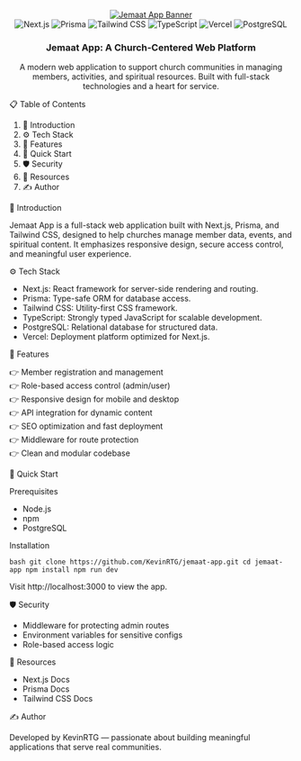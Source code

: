 <div align="center">
  <br />
    <a href="https://github.com/KevinRTG/jemaat-app" target="_blank">
      <img src="https://encrypted-tbn0.gstatic.com/images?q=tbn:ANd9GcSev6WAvha6FJ0E-rZwOdFF34cAthuCbsFenTKifWVpa6maoNbsyiS1Eyoo&s=10" alt="Jemaat App Banner">
    </a>
  <br />

  <div>
    <img src="https://img.shields.io/badge/-Next_JS-black?style=for-the-badge&logo=nextdotjs&logoColor=white" alt="Next.js" />
    <img src="https://img.shields.io/badge/-Prisma-black?style=for-the-badge&logo=prisma&logoColor=white" alt="Prisma" />
    <img src="https://img.shields.io/badge/-Tailwind_CSS-black?style=for-the-badge&logo=tailwindcss&logoColor=white" alt="Tailwind CSS" />
    <img src="https://img.shields.io/badge/-TypeScript-black?style=for-the-badge&logo=typescript&logoColor=white" alt="TypeScript" />
    <img src="https://img.shields.io/badge/-Vercel-black?style=for-the-badge&logo=vercel&logoColor=white" alt="Vercel" />
    <img src="https://img.shields.io/badge/-PostgreSQL-black?style=for-the-badge&logo=postgresql&logoColor=white" alt="PostgreSQL" />
  </div>

  <h3 align="center">Jemaat App: A Church-Centered Web Platform</h3>

  <div align="center">
    A modern web application to support church communities in managing members, activities, and spiritual resources. Built with full-stack technologies and a heart for service.
  </div>
</div>

📋 Table of Contents

1. 🤖 Introduction
2. ⚙️ Tech Stack
3. 🔋 Features
4. 🤸 Quick Start
5. 🛡️ Security
6. 🔗 Resources
7. ✍️ Author

🤖 Introduction

Jemaat App is a full-stack web application built with Next.js, Prisma, and Tailwind CSS, designed to help churches manage member data, events, and spiritual content. It emphasizes responsive design, secure access control, and meaningful user experience.

⚙️ Tech Stack

- Next.js: React framework for server-side rendering and routing.
- Prisma: Type-safe ORM for database access.
- Tailwind CSS: Utility-first CSS framework.
- TypeScript: Strongly typed JavaScript for scalable development.
- PostgreSQL: Relational database for structured data.
- Vercel: Deployment platform optimized for Next.js.

🔋 Features

👉 Member registration and management  
👉 Role-based access control (admin/user)  
👉 Responsive design for mobile and desktop  
👉 API integration for dynamic content  
👉 SEO optimization and fast deployment  
👉 Middleware for route protection  
👉 Clean and modular codebase

🤸 Quick Start

Prerequisites

- Node.js
- npm
- PostgreSQL

Installation

`bash
git clone https://github.com/KevinRTG/jemaat-app.git
cd jemaat-app
npm install
npm run dev
`

Visit http://localhost:3000 to view the app.

🛡️ Security

- Middleware for protecting admin routes
- Environment variables for sensitive configs
- Role-based access logic

🔗 Resources

- Next.js Docs
- Prisma Docs
- Tailwind CSS Docs

✍️ Author

Developed by KevinRTG — passionate about building meaningful applications that serve real communities.
